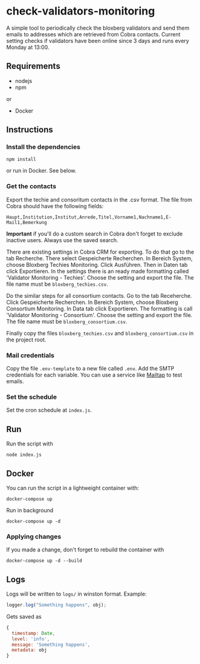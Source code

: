 # check-validators-monitoring

A simple tool to periodically check the bloxberg validators and send them emails to addresses which are retrieved from Cobra contacts. Current setting checks if validators have been online since 3 days and runs every Monday at 13:00.

## Requirements

- nodejs
- npm

or

- Docker

## Instructions

### Install the dependencies

```
npm install
```

or run in Docker. See below.

### Get the contacts

Export the techie and consoritum contacts in the .csv format. The file from Cobra should have the following fields:

```
Haupt,Institution,Institut,Anrede,Titel,Vorname1,Nachname1,E-Mail1,Bemerkung
```

**Important** if you'll do a custom search in Cobra don't forget to exclude inactive users. Always use the saved search.

There are existing settings in Cobra CRM for exporting. To do that go to the tab Recherche. There select Gespeicherte Recherchen. In Bereich System, choose Bloxberg Techies Monitoring. Click Ausführen. Then in Daten tab click Exportieren. In the settings there is an ready made formatting called 'Validator Monitoring - Techies'. Choose the setting and export the file. The file name must be `bloxberg_techies.csv`.

Do the similar steps for all consortium contacts. Go to the tab Receherche. Click Gespeicherte Recherchen. In Bereich System, choose Bloxberg Consortium Monitoring. In Data tab click Exportieren. The formatting is call 'Validator Monitoring - Consortium'. Choose the setting and export the file. The file name must be `bloxberg_consortium.csv`.

Finally copy the files `bloxberg_techies.csv` and `bloxberg_consortium.csv` in the project root.

### Mail credentials

Copy the file `.env-template` to a new file called `.env`. Add the SMTP credentials for each variable. You can use a service like [Mailtap](https://mailtrap.io/) to test emails.

### Set the schedule

Set the cron schedule at `index.js`.

## Run

Run the script with

```
node index.js
```

## Docker

You can run the script in a lightweight container with:

```
docker-compose up
```

Run in background

```
docker-compose up -d
```

### Applying changes

If you made a change, don't forget to rebuild the container with

```
docker-compose up -d --build
```

## Logs

Logs will be written to `logs/` in winston format. Example:

```javascript
logger.log("Something happens", obj);
```

Gets saved as

```js
{
  timestamp: Date,
  level: 'info',
  message: 'Something happens',
  metadata: obj
}
```
